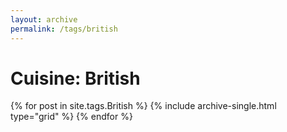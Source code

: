 ```yaml
---
layout: archive
permalink: /tags/british
---
```


# Cuisine: British

<div class="tiles">
{% for post in site.tags.British %}
  {% include archive-single.html type="grid" %}
{% endfor %}
</div><!-- /.tiles -->

